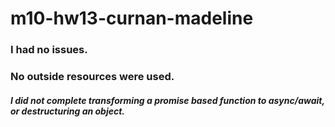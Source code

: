 # m10-hw13-curnan-madeline

### I had no issues.

### No outside resources were used.

##### I did not complete transforming a promise based function to async/await, or destructuring an object. 
